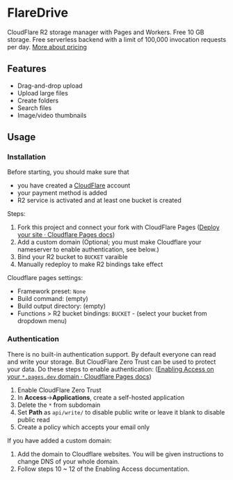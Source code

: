 # FlareDrive

CloudFlare R2 storage manager with Pages and Workers. Free 10 GB storage. Free serverless backend with a limit of 100,000 invocation requests per day. [More about pricing](https://developers.cloudflare.com/r2/platform/pricing/)

## Features

- Drag-and-drop upload
- Upload large files
- Create folders
- Search files
- Image/video thumbnails

## Usage

### Installation

Before starting, you should make sure that

- you have created a [CloudFlare](https://dash.cloudflare.com/) account
- your payment method is added
- R2 service is activated and at least one bucket is created

Steps:

1. Fork this project and connect your fork with CloudFlare Pages \([Deploy your site · Cloudflare Pages docs](https://developers.cloudflare.com/pages/framework-guides/deploy-anything/)\)
2. Add a custom domain \(Optional; you must make Cloudflare your nameserver to enable authentication, see below.\)
3. Bind your R2 bucket to `BUCKET` varaible
4. Manually redeploy to make R2 bindings take effect

Cloudflare pages settings:

- Framework preset: `None`
- Build command: \(empty\)
- Build output directory: \(empty\)
- Functions > R2 bucket bindings: `BUCKET` - (select your bucket from dropdown menu)

### Authentication

There is no built-in authentication support. By default everyone can read and write your storage. But CloudFlare Zero Trust can be used to protect your data. Do these steps to enable authentication: \([Enabling Access on your `*.pages.dev` domain · Cloudflare Pages docs](https://developers.cloudflare.com/pages/platform/known-issues/#enabling-access-on-your-pagesdev-domain)\)

1. Enable CloudFlare Zero Trust
2. In **Access**->**Applications**, create a self-hosted application
3. Delete the `*` from subdomain
4. Set **Path** as `api/write/` to disable public write or leave it blank to disable public read
5. Create a policy which accepts your email only

If you have added a custom domain:

1. Add the domain to Cloudflare websites. You will be given instructions to change DNS of your whole domain.
2. Follow steps 10 \~ 12 of the Enabling Access documentation.
